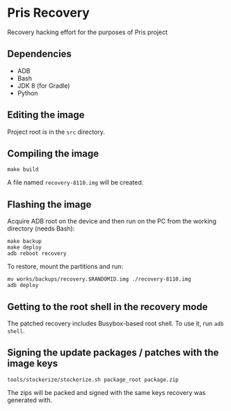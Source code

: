 # Pris Recovery

Recovery hacking effort for the purposes of Pris project

## Dependencies

- ADB
- Bash
- JDK 8 (for Gradle)
- Python


## Editing the image

Project root is in the `src` directory.

## Compiling the image

```
make build
```

A file named `recovery-8110.img` will be created.


## Flashing the image

Acquire ADB root on the device and then run on the PC from the working directory (needs Bash):

```
make backup
make deploy
adb reboot recovery
```

To restore, mount the partitions and run:

```
mv works/backups/recovery.$RANDOMID.img ./recovery-8110.img
adb deploy
```

## Getting to the root shell in the recovery mode

The patched recovery includes Busybox-based root shell. To use it, run `adb shell`.


## Signing the update packages / patches with the image keys

```
tools/stockerize/stockerize.sh package_root package.zip
```

The zips will be packed and signed with the same keys recovery was generated with.
